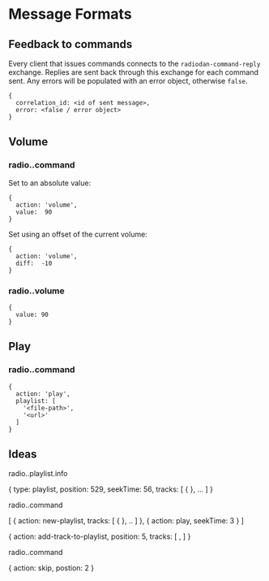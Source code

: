 # Message Formats

## Feedback to commands

Every client that issues commands connects to the `radiodan-command-reply`
exchange.  Replies are sent back through this exchange for each command sent.
Any errors will be populated with an error object, otherwise `false`.

    {
      correlation_id: <id of sent message>,
      error: <false / error object>
    }

## Volume

### radio.<id>.command

Set to an absolute value:

    {
      action: 'volume',
      value:  90
    }

Set using an offset of the current volume:

    {
      action: 'volume',
      diff:  -10
    }

### radio.<id>.volume

    {
      value: 90
    }

## Play

### radio.<id>.command

    {
      action: 'play',
      playlist: [
        '<file-path>',
        '<url>'
      ]
    }

## Ideas

radio.<id>.playlist.info

{
	type: playlist,
  position: 529,
	seekTime: 56,
  tracks: [
		{ <object> },
    ...
  ]
}

radio.<id>.command

[
	{
  	action: new-playlist,
  	tracks: [
    	{ <object> },
    	..
  	]
	},
	{
		action: play,
  	seekTime: 3
	}
]

{
	action: add-track-to-playlist,
	position: 5,
  tracks: [
		<TRACK IDENTIFIER>,
  ]
}

radio.<id>.command

{
  action: skip,
	postion: 2
}
